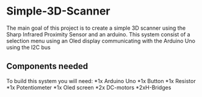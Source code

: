 # Simple-3D-Scanner
The main goal of this project is to create a simple 3D scanner using the Sharp Infrared Proximity Sensor and an arduino. This system consist of a selection menu using an Oled display communicating with the Arduino Uno using the I2C bus

## Components needed
To build this system you will need:
*1x Arduino Uno
*1x Button
*1x Resistor
*1x Potentiometer
*1x Oled screen
*2x DC-motors
*2xH-Bridges
